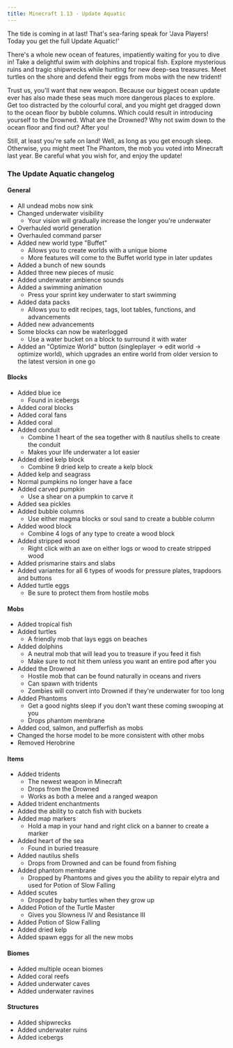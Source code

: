```yaml
---
title: Minecraft 1.13 - Update Aquatic
---
```

The tide is coming in at last! That's sea-faring speak for 'Java Players! Today you get the full Update Aquatic!'

There's a whole new ocean of features, impatiently waiting for you to dive in! Take a delightful swim with dolphins and tropical fish. Explore mysterious ruins and tragic shipwrecks while hunting for new deep-sea treasures. Meet turtles on the shore and defend their eggs from mobs with the new trident!

Trust us, you'll want that new weapon. Because our biggest ocean update ever has also made these seas much more dangerous places to explore. Get too distracted by the colourful coral, and you might get dragged down to the ocean floor by bubble columns. Which could result in introducing yourself to the Drowned. What are the Drowned? Why not swim down to the ocean floor and find out? After you!

Still, at least you're safe on land! Well, as long as you get enough sleep. Otherwise, you might meet The Phantom, the mob you voted into Minecraft last year. Be careful what you wish for, and enjoy the update!

### The Update Aquatic changelog

#### General
* All undead mobs now sink
* Changed underwater visibility
	* Your vision will gradually increase the longer you're underwater
* Overhauled world generation
* Overhauled command parser
* Added new world type "Buffet"
	* Allows you to create worlds with a unique biome
	* More features will come to the Buffet world type in later updates
* Added a bunch of new sounds
* Added three new pieces of music
* Added underwater ambience sounds
* Added a swimming animation
	* Press your sprint key underwater to start swimming
* Added data packs
	* Allows you to edit recipes, tags, loot tables, functions, and advancements
* Added new advancements
* Some blocks can now be waterlogged
	* Use a water bucket on a block to surround it with water
* Added an "Optimize World" button (singleplayer -> edit world -> optimize world), which upgrades an entire world from older version to the latest version in one go

#### Blocks
* Added blue ice
	* Found in icebergs
* Added coral blocks
* Added coral fans
* Added coral
* Added conduit
	* Combine 1 heart of the sea together with 8 nautilus shells to create the conduit
	* Makes your life underwater a lot easier
* Added dried kelp block
	* Combine 9 dried kelp to create a kelp block
* Added kelp and seagrass
* Normal pumpkins no longer have a face
* Added carved pumpkin
	* Use a shear on a pumpkin to carve it
* Added sea pickles
* Added bubble columns
	* Use either magma blocks or soul sand to create a bubble column
* Added wood block
	* Combine 4 logs of any type to create a wood block
* Added stripped wood
	* Right click with an axe on either logs or wood to create stripped wood
* Added prismarine stairs and slabs
* Added variantes for all 6 types of woods for pressure plates, trapdoors and buttons
* Added turtle eggs
	* Be sure to protect them from hostile mobs

#### Mobs
* Added tropical fish
* Added turtles
	* A friendly mob that lays eggs on beaches
* Added dolphins
	* A neutral mob that will lead you to treasure if you feed it fish
	* Make sure to not hit them unless you want an entire pod after you
* Added the Drowned
	* Hostile mob that can be found naturally in oceans and rivers
	* Can spawn with tridents
	* Zombies will convert into Drowned if they're underwater for too long
* Added Phantoms
	* Get a good nights sleep if you don't want these coming swooping at you
	* Drops phantom membrane
* Added cod, salmon, and pufferfish as mobs
* Changed the horse model to be more consistent with other mobs
* Removed Herobrine

#### Items
* Added tridents
	* The newest weapon in Minecraft
	* Drops from the Drowned
	* Works as both a melee and a ranged weapon
* Added trident enchantments
* Added the ability to catch fish with buckets
* Added map markers
	* Hold a map in your hand and right click on a banner to create a marker
* Added heart of the sea
	* Found in buried treasure
* Added nautilus shells
	* Drops from Drowned and can be found from fishing
* Added phantom membrane
	* Dropped by Phantoms and gives you the ability to repair elytra and used for Potion of Slow Falling
* Added scutes
	* Dropped by baby turtles when they grow up
* Added Potion of the Turtle Master
	* Gives you Slowness IV and Resistance III
* Added Potion of Slow Falling
* Added dried kelp
* Added spawn eggs for all the new mobs

#### Biomes
* Added multiple ocean biomes
* Added coral reefs
* Added underwater caves
* Added underwater ravines

#### Structures
* Added shipwrecks
* Added underwater ruins
* Added icebergs